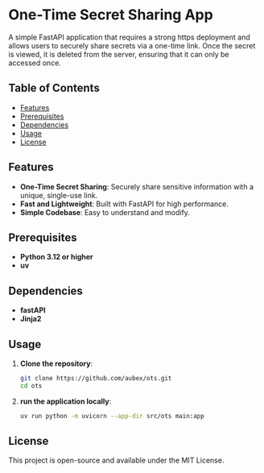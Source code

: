 # One-Time Secret Sharing App

A simple FastAPI application that requires a strong https deployment and allows users to securely share secrets via a one-time link. Once the secret is viewed, it is deleted from the server, ensuring that it can only be accessed once.

## Table of Contents

- [Features](#features)
- [Prerequisites](#prerequisites)
- [Dependencies](#dependencies)
- [Usage](#usage)
- [License](#license)

## Features

- **One-Time Secret Sharing**: Securely share sensitive information with a unique, single-use link.
- **Fast and Lightweight**: Built with FastAPI for high performance.
- **Simple Codebase**: Easy to understand and modify.

## Prerequisites

- **Python 3.12 or higher**
- **uv**

## Dependencies 

- **fastAPI**
- **Jinja2**

## Usage

1. **Clone the repository**:

    ```bash
    git clone https://github.com/aubex/ots.git
    cd ots
    ```
2. **run the application locally**:
    ```bash
    uv run python -m uvicorn --app-dir src/ots main:app
    ```

## License

This project is open-source and available under the MIT License.